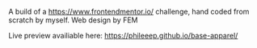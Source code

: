 A build of a https://www.frontendmentor.io/ challenge, hand coded from scratch by myself. Web design by FEM

Live preview availiable here: https://phileeep.github.io/base-apparel/
